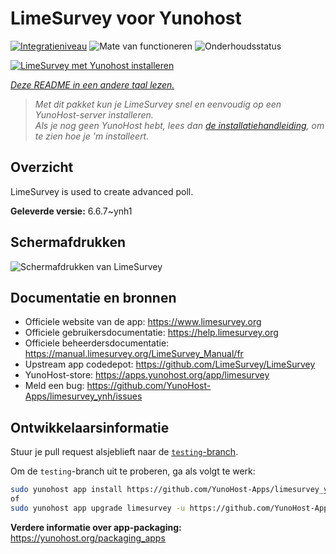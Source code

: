 <!--
NB: Deze README is automatisch gegenereerd door <https://github.com/YunoHost/apps/tree/master/tools/readme_generator>
Hij mag NIET handmatig aangepast worden.
-->

# LimeSurvey voor Yunohost

[![Integratieniveau](https://dash.yunohost.org/integration/limesurvey.svg)](https://ci-apps.yunohost.org/ci/apps/limesurvey/) ![Mate van functioneren](https://ci-apps.yunohost.org/ci/badges/limesurvey.status.svg) ![Onderhoudsstatus](https://ci-apps.yunohost.org/ci/badges/limesurvey.maintain.svg)

[![LimeSurvey met Yunohost installeren](https://install-app.yunohost.org/install-with-yunohost.svg)](https://install-app.yunohost.org/?app=limesurvey)

*[Deze README in een andere taal lezen.](./ALL_README.md)*

> *Met dit pakket kun je LimeSurvey snel en eenvoudig op een YunoHost-server installeren.*  
> *Als je nog geen YunoHost hebt, lees dan [de installatiehandleiding](https://yunohost.org/install), om te zien hoe je 'm installeert.*

## Overzicht

LimeSurvey is used to create advanced poll.


**Geleverde versie:** 6.6.7~ynh1

## Schermafdrukken

![Schermafdrukken van LimeSurvey](./doc/screenshots/create_html_statistic_screen.png)

## Documentatie en bronnen

- Officiele website van de app: <https://www.limesurvey.org>
- Officiele gebruikersdocumentatie: <https://help.limesurvey.org>
- Officiele beheerdersdocumentatie: <https://manual.limesurvey.org/LimeSurvey_Manual/fr>
- Upstream app codedepot: <https://github.com/LimeSurvey/LimeSurvey>
- YunoHost-store: <https://apps.yunohost.org/app/limesurvey>
- Meld een bug: <https://github.com/YunoHost-Apps/limesurvey_ynh/issues>

## Ontwikkelaarsinformatie

Stuur je pull request alsjeblieft naar de [`testing`-branch](https://github.com/YunoHost-Apps/limesurvey_ynh/tree/testing).

Om de `testing`-branch uit te proberen, ga als volgt te werk:

```bash
sudo yunohost app install https://github.com/YunoHost-Apps/limesurvey_ynh/tree/testing --debug
of
sudo yunohost app upgrade limesurvey -u https://github.com/YunoHost-Apps/limesurvey_ynh/tree/testing --debug
```

**Verdere informatie over app-packaging:** <https://yunohost.org/packaging_apps>
